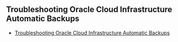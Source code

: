 ## Troubleshooting Oracle Cloud Infrastructure Automatic Backups

* [Troubleshooting Oracle Cloud Infrastructure Automatic Backups](https://blog.pythian.com/troubleshooting-oracle-cloud-infrastructure-automatic-backups/)
